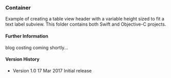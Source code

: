 ### Container

Example of creating a table view header with a variable height sized to fit
a text label subview. This folder contains both Swift and Objective-C projects.

#### Further Information

blog costing coming shortly...

#### Version History

+ Version 1.0 17 Mar 2017 Initial release
